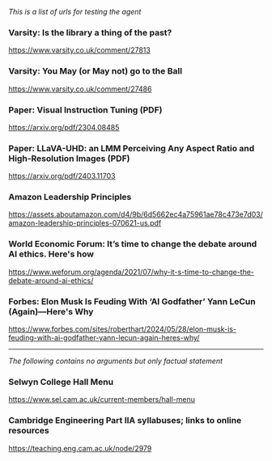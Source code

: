 *This is a list of urls for testing the agent*

### Varsity: Is the library a thing of the past?
https://www.varsity.co.uk/comment/27813

### Varsity: You May (or May not) go to the Ball
https://www.varsity.co.uk/comment/27486

### Paper: Visual Instruction Tuning (PDF)
https://arxiv.org/pdf/2304.08485

### Paper: LLaVA-UHD: an LMM Perceiving Any Aspect Ratio and High-Resolution Images (PDF)
https://arxiv.org/pdf/2403.11703

### Amazon Leadership Principles
https://assets.aboutamazon.com/d4/9b/6d5662ec4a75961ae78c473e7d03/amazon-leadership-principles-070621-us.pdf

### World Economic Forum: It’s time to change the debate around AI ethics. Here's how
https://www.weforum.org/agenda/2021/07/why-it-s-time-to-change-the-debate-around-ai-ethics/

### Forbes: Elon Musk Is Feuding With ‘AI Godfather’ Yann LeCun (Again)—Here's Why
https://www.forbes.com/sites/roberthart/2024/05/28/elon-musk-is-feuding-with-ai-godfather-yann-lecun-again-heres-why/

----------
*The following contains no arguments but only factual statement*
### Selwyn College Hall Menu
https://www.sel.cam.ac.uk/current-members/hall-menu

### Cambridge Engineering Part IIA syllabuses; links to online resources
https://teaching.eng.cam.ac.uk/node/2979
